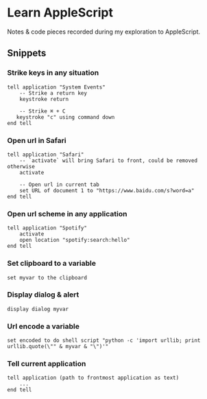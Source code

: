 # Learn AppleScript

Notes & code pieces recorded during my exploration to AppleScript.


## Snippets


### Strike keys in any situation

```
tell application "System Events"
    -- Strike a return key
    keystroke return

    -- Strike ⌘ + C
   keystroke "c" using command down
end tell
```

### Open url in Safari

```
tell application "Safari"
    -- `activate` will bring Safari to front, could be removed otherwise
    activate

    -- Open url in current tab
    set URL of document 1 to "https://www.baidu.com/s?word=a"
end tell
```

### Open url scheme in any application

```
tell application "Spotify"
    activate
    open location "spotify:search:hello"
end tell
```

### Set clipboard to a variable

```
set myvar to the clipboard
```

### Display dialog & alert

```
display dialog myvar
```

### Url encode a variable

```
set encoded to do shell script "python -c 'import urllib; print urllib.quote(\"" & myvar & "\")'"
```

### Tell current application

```
tell application (path to frontmost application as text)
    ...
end tell
```
